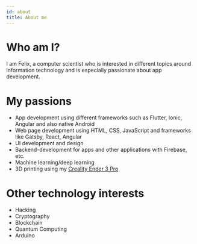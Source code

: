 ```yaml
---
id: about
title: About me
---
```


# Who am I?

I am Felix, a computer scientist who is interested in different topics around information technology and is especially passionate about app development.

# My passions

- App development using different frameworks such as Flutter, Ionic, Angular and also native Android
- Web page development using HTML, CSS, JavaScript and frameworks like Gatsby, React, Angular
- UI development and design
- Backend-development for apps and other applications with Firebase, etc.
- Machine learning/deep learning
- 3D printing using my [Creality Ender 3 Pro](https://www.creality3dofficial.com/products/creality-ender-3-pro-3d-printer)

# Other technology interests

- Hacking
- Cryptography
- Blockchain
- Quantum Computing
- Arduino
